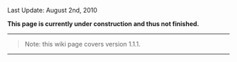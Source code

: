 Last Update: August 2nd, 2010

**This page is currently under construction and thus not finished.**

> 
---

> Note: this wiki page covers version 1.1.1.
> 
---


